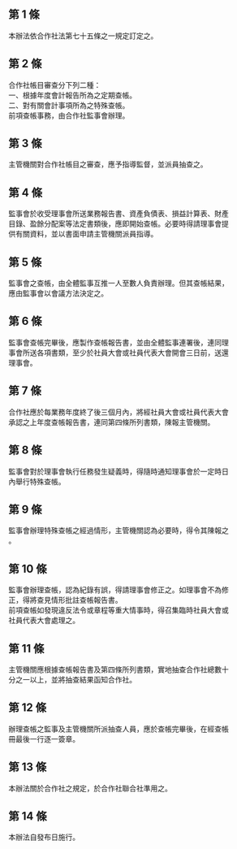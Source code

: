 第 1 條
-------
本辦法依合作社法第七十五條之一規定訂定之。

第 2 條
-------
合作社帳目審查分下列二種：            
一、根據年度會計報告所為之定期查帳。  
二、對有關會計事項所為之特殊查帳。    
前項查帳事務，由合作社監事會辦理。

第 3 條
-------
主管機關對合作社帳目之審查，應予指導監督，並派員抽查之。

第 4 條
-------
監事會於收受理事會所送業務報告書、資產負債表、損益計算表、財產   
目錄、盈餘分配案等法定書類後，應即開始查帳。必要時得請理事會提   
供有關資料，並以書面申請主管機關派員指導。

第 5 條
-------
監事會之查帳，由全體監事互推一人至數人負責辦理。但其查帳結果，  
應由監事會以會議方法決定之。

第 6 條
-------
監事會查帳完畢後，應製作查帳報告書，並由全體監事連署後，連同理  
事會所送各項書類，至少於社員大會或社員代表大會開會三日前，送還  
理事會。

第 7 條
-------
合作社應於每業務年度終了後三個月內，將經社員大會或社員代表大會  
承認之上年度查帳報告書，連同第四條所列書類，陳報主管機關。

第 8 條
-------
監事會對於理事會執行任務發生疑義時，得隨時通知理事會於一定時日  
內舉行特殊查帳。

第 9 條
-------
監事會辦理特殊查帳之經過情形，主管機關認為必要時，得令其陳報之  
。

第 10 條
--------
監事會辦理查帳，認為紀錄有誤，得請理事會修正之。如理事會不為修  
正，得將查見情形批註查帳報告書。                                
前項查帳如發現違反法令或章程等重大情事時，得召集臨時社員大會或  
社員代表大會處理之。

第 11 條
--------
主管機關應根據查帳報告書及第四條所列書類，實地抽查合作社總數十  
分之一以上，並將抽查結果函知合作社。

第 12 條
--------
辦理查帳之監事及主管機關所派抽查人員，應於查帳完畢後，在經查帳  
冊最後一行逐一簽章。

第 13 條
--------
本辦法關於合作社之規定，於合作社聯合社準用之。

第 14 條
--------
本辦法自發布日施行。

